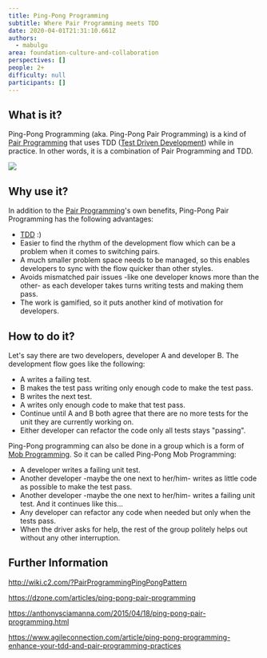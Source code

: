 ```yaml
---
title: Ping-Pong Programming
subtitle: Where Pair Programming meets TDD
date: 2020-04-01T21:31:10.661Z
authors:
  - mabulgu
area: foundation-culture-and-collaboration
perspectives: []
people: 2+
difficulty: null
participants: []
---
```

## What is it?

Ping-Pong Programming (aka. Ping-Pong Pair Programming) is a kind of [Pair Programming](https://openpracticelibrary.com/practice/pair-programming/) that uses TDD ([Test Driven Development](https://openpracticelibrary.com/practice/test-driven-development/)) while in practice. In other words, it is a combination of Pair Programming and TDD.

![](/images/ping-pong-programming.png)

## Why use it?

In addition to the [Pair Programming](https://openpracticelibrary.com/practice/pair-programming/)'s own benefits, Ping-Pong Pair Programming has the following advantages:

* [TDD](https://openpracticelibrary.com/practice/test-driven-development/) :)
* Easier to find the rhythm of the development flow which can be a problem when it comes to switching pairs.
* A much smaller problem space needs to be managed, so this enables developers to sync with the flow quicker than other styles.
* Avoids mismatched pair issues -like one developer knows more than the other- as each developer takes turns writing tests and making them pass.
* The work is gamified, so it puts another kind of motivation for developers.

## How to do it?

Let's say there are two developers, developer A and developer B. The development flow goes like the following:

* A writes a failing test.
* B makes the test pass writing only enough code to make the test pass.
* B writes the next test.
* A writes only enough code to make that test pass.
* Continue until A and B both agree that there are no more tests for the unit they are currently working on.
* Either developer can refactor the code only all tests stays "passing".

Ping-Pong programming can also be done in a group which is a form of  [Mob Programming](https://openpracticelibrary.com/practice/mob-programming/). So it can be called Ping-Pong Mob Programming:

* A developer writes a failing unit test.
* Another developer -maybe the one next to her/him- writes as little code as possible to make the test pass.
* Another developer -maybe the one next to her/him- writes a failing unit test. And it continues like this...
* Any developer can refactor any code when needed but only when the tests pass.
* When the driver asks for help, the rest of the group politely helps out without any other interruption.

## Further Information

<http://wiki.c2.com/?PairProgrammingPingPongPattern>

<https://dzone.com/articles/ping-pong-pair-programming>

<https://anthonysciamanna.com/2015/04/18/ping-pong-pair-programming.html>

<https://www.agileconnection.com/article/ping-pong-programming-enhance-your-tdd-and-pair-programming-practices>